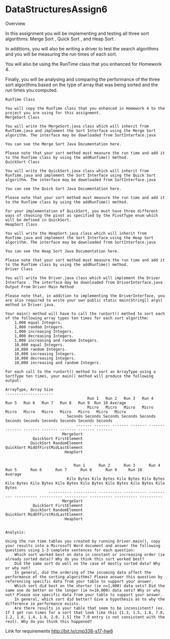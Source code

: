 # DataStructuresAssign6


Overview

In this assignment you will be implementing and testing all three sort algorithms: Merge Sort , Quick Sort , and Heap Sort .

In additions, you will also be writing a driver to test the search algorithms and you will be measuring the run times of each sort.

You will also be using the RunTime class that you enhanced for Homework 4.

Finally, you will be analysing and comparing the performance of the three sort algorithms based on the type of array that was being sorted and the run times you computed.

    RunTime Class

    You will copy the RunTime class that you enhanced in Homework 4 to the project you are using for this assignment.
    MergeSort Class

    You will write the MergeSort.java class which will inherit from RunTime.java and implement the Sort Interface using the Merge Sort algorithm. The interface may be downloaded from SortInterface.java

    You can see the Merge Sort Java Documentation here.

    Please note that your sort method must measure the run time and add it to the RunTime class by using the addRunTime() method.
    QuickSort Class

    You will write the QuickSort.java class which will inherit from RunTime.java and implement the Sort Interface using the Quick Sort algorithm. The interface may be downloaded from SortInterface.java

    You can see the Quick Sort Java Documentation here.

    Please note that your sort method must measure the run time and add it to the RunTime class by using the addRunTime() method.

    For your implementation of QuickSort, you must have three different ways of choosing the pivot as specified by the PivotType enum which will be defined in QuickSort.
    HeapSort Class

    You will write the HeapSort.java class which will inherit from RunTime.java and implement the Sort Interface using the Heap Sort algorithm. The interface may be downloaded from SortInterface.java

    You can see the Heap Sort Java Documentation here.

    Please note that your sort method must measure the run time and add it to the RunTime class by using the addRunTime() method.
    Driver Class

    You will write the Driver.java class which will implement the Driver Interface . The interface may be downloaded from DriverInterface.java
    Output From Driver Main Method

    Please note that, in addition to implementing the DriverInterface, you are also required to write your own public static main(String[] args) method in Driver.java.

    Your main() method will have to call the runSort() method to sort each of the following array types ten times for each sort algorithm:
        1,000 equal Integers.
        1,000 random Integers.
        1,000 increasing Integers.
        1,000 decreasing Integers.
        1,000 increasing and random Integers.
        10,000 equal Integers.
        10,000 random Integers.
        10,000 increasing Integers.
        10,000 decreasing Integers.
        10,000 increasing and random Integers.

    For each call to the runSort() method to sort an ArrayType using a SortType ten times, your main() method will produce the following output:

    ArrayType, Array Size
    ---------------------
                                        Run 1   Run 2   Run 3   Run 4   Run 5   Run 6   Run 7   Run 8   Run 9  Run 10 Average               
                                        Micro   Micro   Micro   Micro   Micro   Micro   Micro   Micro   Micro   Micro   Micro
    		                   Seconds Seconds Seconds Seconds Seconds Seconds Seconds Seconds Seconds Seconds Seconds
                        		   ------- ------- ------- ------- ------- ------- ------- ------- ------- ------- -------
                             MergeSort
                QuickSort FirstElement
               QuickSort RandomElement
    QuickSort MidOfFirstMidLastElement
                              HeapSort
    	

    		                      Run 1      Run 2      Run 3      Run 4      Run 5      Run 6      Run 7      Run 8      Run 9     Run 10     Average
    		                   Kilo Bytes Kilo Bytes Kilo Bytes Kilo Bytes Kilo Bytes Kilo Bytes Kilo Bytes Kilo Bytes Kilo Bytes Kilo Bytes Kilo Bytes
    				   ---------- ---------- ---------- ---------- ---------- ---------- ---------- ---------- ---------- ---------- ----------
                             MergeSort
                QuickSort FirstElement
               QuickSort RandomElement
    QuickSort MidOfFirstMidLastElement
                              HeapSort
    	

    Analysis:

    Using the run time tables you created by running Driver.main(), copy your results into a Microsoft Word document and answer the following questions using 1-3 complete sentences for each question:
        Which sort worked best on data in constant or increasing order (ie already sorted data)? Why do you think this sort worked best?
        Did the same sort do well on the case of mostly sorted data? Why or why not?
        In general, did the ordering of the incoming data affect the performance of the sorting algorithms? Please answer this question by referencing specific data from your table to support your answer.
        Which sort did best on the shorter (ie n=1,000) data sets? Did the same one do better on the longer (ie n=10,000) data sets? Why or why not? Please use specific data from your table to support your answer.
        In general, which sort did better? Give a hypothesis as to why the difference in performance exists.
        Are there results in your table that seem to be inconsistent? (ex. If I get run times for a sort that look like this {1.3, 1.5, 1.6, 7.0, 1.2, 1.6, 1.4, 1.8, 2.0, 1.5] the 7.0 entry is not consistent with the rest). Why do you think this happened?

Link for requirements
http://bit.ly/cmp338-s17-hw6
